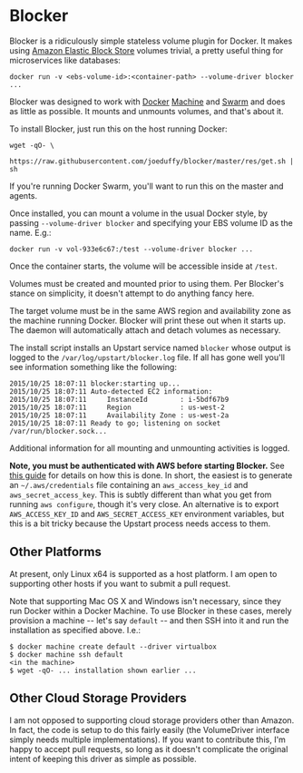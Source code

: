 # Blocker

Blocker is a ridiculously simple stateless volume plugin for Docker.  It makes
using [Amazon Elastic Block Store](https://aws.amazon.com/ebs/) volumes trivial,
a pretty useful thing for microservices like databases:

    docker run -v <ebs-volume-id>:<container-path> --volume-driver blocker ...

Blocker was designed to work with [Docker](https://docs.docker.com/)
[Machine](https://docs.docker.com/machine/) and
[Swarm](https://docs.docker.com/swarm/) and does as little as possible.  It
mounts and unmounts volumes, and that's about it.

To install Blocker, just run this on the host running Docker:

    wget -qO- \
        https://raw.githubusercontent.com/joeduffy/blocker/master/res/get.sh | sh

If you're running Docker Swarm, you'll want to run this on the master and agents.

Once installed, you can mount a volume in the usual Docker style, by passing
`--volume-driver blocker` and specifying your EBS volume ID as the name.  E.g.:

    docker run -v vol-933e6c67:/test --volume-driver blocker ...

Once the container starts, the volume will be accessible inside at `/test`.

Volumes must be created and mounted prior to using them.  Per Blocker's stance
on simplicity, it doesn't attempt to do anything fancy here.

The target volume must be in the same AWS region and availability zone as the
machine running Docker.  Blocker will print these out when it starts up.  The
daemon will automatically attach and detach volumes as necessary.

The install script installs an Upstart service named `blocker` whose output is
logged to the `/var/log/upstart/blocker.log` file.  If all has gone well you'll
see information something like the following:

    2015/10/25 18:07:11 blocker:starting up...
    2015/10/25 18:07:11 Auto-detected EC2 information:
    2015/10/25 18:07:11     InstanceId        : i-5bdf67b9
    2015/10/25 18:07:11     Region            : us-west-2
    2015/10/25 18:07:11     Availability Zone : us-west-2a
    2015/10/25 18:07:11 Ready to go; listening on socket /var/run/blocker.sock...

Additional information for all mounting and unmounting activities is logged.

**Note, you must be authenticated with AWS before starting Blocker.**  See
[this guide](https://github.com/aws/aws-sdk-go/wiki/Getting-Started-Credentials)
for details on how this is done.  In short, the easiest is to generate an
`~/.aws/credentials` file containing an `aws_access_key_id` and
`aws_secret_access_key`.  This is subtly different than what you get from
running `aws configure`, though it's very close.  An alternative is to export
`AWS_ACCESS_KEY_ID` and `AWS_SECRET_ACCESS_KEY` environment variables, but this
is a bit tricky because the Upstart process needs access to them.

## Other Platforms

At present, only Linux x64 is supported as a host platform.  I am open to
supporting other hosts if you want to submit a pull request.

Note that supporting Mac OS X and Windows isn't necessary, since they run Docker
within a Docker Machine.  To use Blocker in these cases, merely provision a
machine -- let's say `default` -- and then SSH into it and run the installation
as specified above.  I.e.:

    $ docker machine create default --driver virtualbox
    $ docker machine ssh default
    <in the machine>
    $ wget -qO- ... installation shown earlier ...

## Other Cloud Storage Providers

I am not opposed to supporting cloud storage providers other than Amazon.  In
fact, the code is setup to do this fairly easily (the VolumeDriver interface
simply needs multiple implementations).  If you want to contribute this, I'm
happy to accept pull requests, so long as it doesn't complicate the original
intent of keeping this driver as simple as possible.

